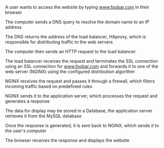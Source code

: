 
A user wants to access the website by typing www.foobar.com in their browser

The computer sends a DNS query to resolve the domain name to an IP address

The DNS returns the address of the load balancer, HAproxy, which is responsible for distributing traffic to the web  servers

The computer then sends an HTTP request to the load balancer.

The load balancer receives the request and terminates the SSL connection using an SSL connection for www.foobar.com  and forwards it to one of the  web server (NGINX) using the configured distribution algorithm

NGINX receives the request and passes it through a firewall, which filters incoming traffic based on predefined rules

NGINX sends it to the application server, which processes the request and generates a response

The data for display may be stored in a Database, the application server retrieves it from the MySQL database

Once the response is generated, it is sent back to NGINX, which sends it to the user's computer

The browser receives the response and displays the website
